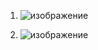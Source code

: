 1. ![изображение](https://github.com/gambrilus/devops-netology/assets/100866321/0eb518b2-9493-4556-9e64-3c7309f4b03d)




4. ![изображение](https://github.com/gambrilus/devops-netology/assets/100866321/97f38186-751c-42a3-acdf-e32d0f8ef535)

